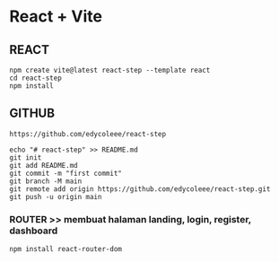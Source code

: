 # React + Vite

## REACT
```
npm create vite@latest react-step --template react
cd react-step 
npm install
```


## GITHUB
```
https://github.com/edycoleee/react-step

echo "# react-step" >> README.md
git init
git add README.md
git commit -m "first commit"
git branch -M main
git remote add origin https://github.com/edycoleee/react-step.git
git push -u origin main

```

### ROUTER >> membuat halaman landing, login, register, dashboard
```
npm install react-router-dom

```